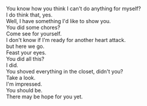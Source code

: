 
You know how you think I can't do anything for myself?      
I do think that, yes.     
Well, I have something I'd like to show you.     
You did some chores?     
Come see for yourself.     
I don't know if I'm ready for another heart attack.     
but here we go.     
Feast your eyes.          
You did all this?     
I did.     
You shoved everything in the closet, didn't you?     
Take a look.     
I'm impressed.     
You should be.     
There may be hope for you yet.     



